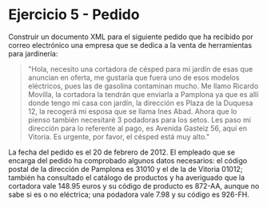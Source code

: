 # Ejercicio 5 - Pedido

Construir un documento XML para el siguiente pedido que ha recibido por correo electrónico una empresa que se dedica a la venta de herramientas para jardinería:

> "Hola, necesito una cortadora de césped para mi jardín de esas que anuncian en oferta, me gustaría que fuera uno de esos modelos eléctricos, pues las de gasolina contaminan mucho. Me llamo Ricardo Movilla, la cortadora la tendrán que enviarla a Pamplona ya que es allí donde tengo mi casa con jardín, la dirección es Plaza de la Duquesa 12, la recogerá mi esposa que se llama Ines Abad. Ahora que lo pienso también necesitaré 3 podadoras para los setos. Les paso mi dirección para lo referente al pago, es Avenida Gasteiz 56, aquí en Vitoria. Es urgente, por favor, el césped está muy alto."

La fecha del pedido es el 20 de febrero de 2012. El empleado que se encarga del pedido ha comprobado algunos datos necesarios: el código postal de la dirección de Pamplona es 31010 y el de la de Vitoria 01012; también ha consultado el catálogo de productos y ha averiguado que la cortadora vale 148.95 euros y su código de producto es 872-AA, aunque no sabe si es o no eléctrica; una podadora vale 7.98 y su código es 926-FH.
